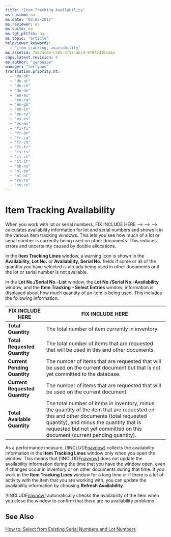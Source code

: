 ```yaml
---
title: "Item Tracking Availability"
ms.custom: na
ms.date: "03-03-2017"
ms.reviewer: na
ms.suite: na
ms.tgt_pltfrm: na
ms.topic: "article"
helpviewer_keywords: 
  - "item tracking, availability"
ms.assetid: 7a874c6e-c585-4f57-abcd-978f2d36a4aa
caps.latest.revision: 4
ms.author: "sgroespe"
manager: "terryaus"
translation.priority.ht: 
  - "da-dk"
  - "de-at"
  - "de-ch"
  - "de-de"
  - "en-au"
  - "en-ca"
  - "en-gb"
  - "en-in"
  - "en-nz"
  - "es-es"
  - "es-mx"
  - "fi-fi"
  - "fr-be"
  - "fr-ca"
  - "fr-ch"
  - "fr-fr"
  - "is-is"
  - "it-ch"
  - "it-it"
  - "nb-no"
  - "nl-be"
  - "nl-nl"
  - "ru-ru"
  - "sv-se"
---
```

# Item Tracking Availability
When you work with lot or serial numbers, FIX INCLUDE HERE<!--FIX INCLUDE HERE<!--FIX INCLUDE HERE<!--FIX INCLUDE HERE<!--[!INCLUDE[navnow](../ApplicationDesign/includes/navnow_md.md)] --> --> --> --> calculates availability information for lot and serial numbers and shows it in the various item tracking windows. This lets you see how much of a lot or serial number is currently being used on other documents. This reduces errors and uncertainty caused by double allocations.  
  
 In the **Item Tracking Lines** window, a warning icon is shown in the **Availability, Lot No.** or **Availability, Serial No.** fields if some or all of the quantity you have selected is already being used in other documents or if the lot or serial number is not available.  
  
 In the **Lot No.\/Serial No.\-List** window, the **Lot No.\/Serial No.\-Availability** window, and the **Item Tracking – Select Entries** window, information is displayed about how much quantity of an item is being used. This includes the following information.  
  
|FIX INCLUDE HERE<!--[!INCLUDE[bp_tablefield](../ApplicationDesign/includes/bp_tablefield_md.md)] -->|FIX INCLUDE HERE<!--[!INCLUDE[bp_tabledescription](../ApplicationDesign/includes/bp_tabledescription_md.md)] -->|  
|---------------------------------|---------------------------------------|  
|**Total Quantity**|The total number of item currently in inventory.|  
|**Total Requested Quantity**|The total number of items that are requested that will be used in this and other documents.|  
|**Current Pending Quantity**|The number of items that are requested that will be used on the current document but that is not yet committed to the database.|  
|**Current Requested Quantity**|The number of items that are requested that will be used on the current document.|  
|**Total Available Quantity**|The total number of items in inventory, minus the quantity of the item that are requested on this and other documents \(total requested quantity\), and minus the quantity that is requested but not yet committed on this document \(current pending quantity\).|  
  
 As a performance measure, [!INCLUDE[navnow](../ApplicationDesign/includes/navnow_md.md)] collects the availability information in the **Item Tracking Lines** window only when you open the window. This means that [!INCLUDE[navnow](../ApplicationDesign/includes/navnow_md.md)] does not update the availability information during the time that you have the window open, even if changes occur in inventory or on other documents during that time. If you work in the **Item Tracking Lines** window for a long time or if there is a lot of activity with the item that you are working with, you can update the availability information by choosing **Refresh Availability**.  
  
 [!INCLUDE[navnow](../ApplicationDesign/includes/navnow_md.md)] automatically checks the availability of the item when you close the window to confirm that there are no availability problems.  
  
## See Also  
 [How to: Select from Existing Serial Numbers and Lot Numbers](../DesignAndEngineering/how-to-select-from-existing-serial-numbers-and-lot-numbers.md)